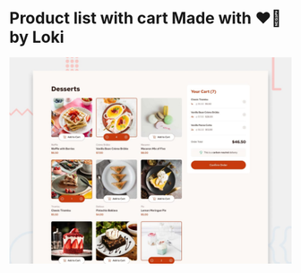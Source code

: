 # Product list with cart Made with ❤️‍🔥 by Loki

![Design preview for the Product list with cart coding challenge](./preview.jpg)
